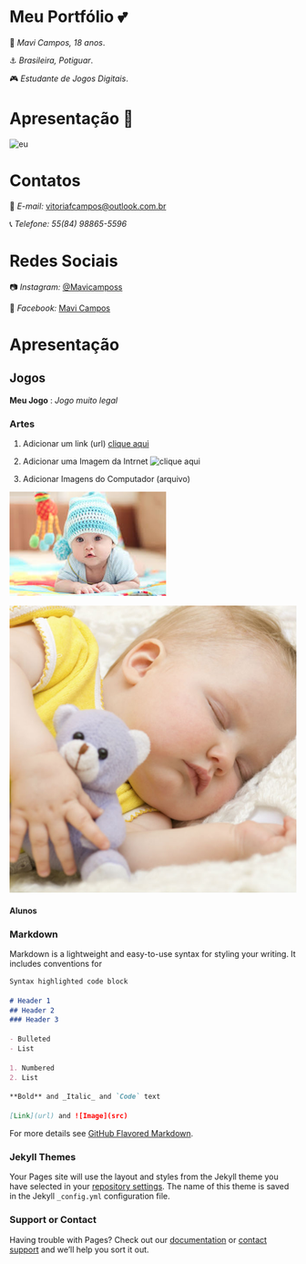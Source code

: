 # **Meu Portfólio** :two_hearts:

:woman: _Mavi Campos, 18 anos_.

:anchor: _Brasileira, Potiguar_.

:video_game: _Estudante de Jogos Digitais_.

#  **Apresentação** :mag_right:
![eu](https://scontent.frec10-1.fna.fbcdn.net/v/t1.0-9/48406740_1075974062574434_1245792213808447488_n.jpg?_nc_cat=103&_nc_ht=scontent.frec10-1.fna&oh=a887712b187400b8a7c9174746337aee&oe=5CD67B09)


# Contatos 

:love_letter: *E-mail:* [vitoriafcampos@outlook.com.br](https://outlook.live.com/mail/inbox) 

:telephone_receiver: *Telefone:* _55(84) 98865-5596_

# Redes Sociais

:camera: *Instagram:* [@Mavicamposs](https://www.instagram.com/mavicampos/?hl=pt-br)

:busts_in_silhouette: *Facebook:* [Mavi Campos](https://www.facebook.com/vitoria.campos3154)

# Apresentação


## Jogos

**Meu Jogo** : _Jogo muito legal_


### Artes
1. Adicionar um link (url)
[clique aqui](https://i.ytimg.com/vi/DSnbZUjIyAc/maxresdefault.jpg)


2. Adicionar uma Imagem da Intrnet
![clique aqui](https://i.ytimg.com/vi/DSnbZUjIyAc/maxresdefault.jpg)


3. Adicionar Imagens do Computador (arquivo)


![Imagem1](images.jpg)


![Imagem2](sleeping-baby-article.jpg)

#### Alunos




### Markdown

Markdown is a lightweight and easy-to-use syntax for styling your writing. It includes conventions for

```markdown
Syntax highlighted code block

# Header 1
## Header 2
### Header 3

- Bulleted
- List

1. Numbered
2. List

**Bold** and _Italic_ and `Code` text

[Link](url) and ![Image](src)
```

For more details see [GitHub Flavored Markdown](https://guides.github.com/features/mastering-markdown/).

### Jekyll Themes

Your Pages site will use the layout and styles from the Jekyll theme you have selected in your [repository settings](https://github.com/MaviCampos/MaviCampos.github.io/settings). The name of this theme is saved in the Jekyll `_config.yml` configuration file.

### Support or Contact

Having trouble with Pages? Check out our [documentation](https://help.github.com/categories/github-pages-basics/) or [contact support](https://github.com/contact) and we’ll help you sort it out.
